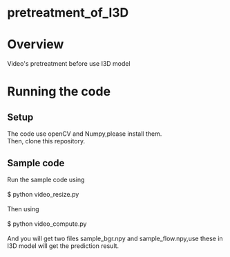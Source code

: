 # pretreatment_of_I3D
<h1>Overview</h1>

Video's pretreatment before use I3D model

<h1>Running the code</h1>

<h2>Setup</h2>
The code use openCV and Numpy,please install them.<br>
Then, clone this repository.<br>

<h2>Sample code</h2>
Run the sample code using<br><br>
$ python video_resize.py<br><br>
Then using<br><br>
$ python video_compute.py<br><br>
And you will get two files sample_bgr.npy and sample_flow.npy,use these in I3D model will get the prediction result.
